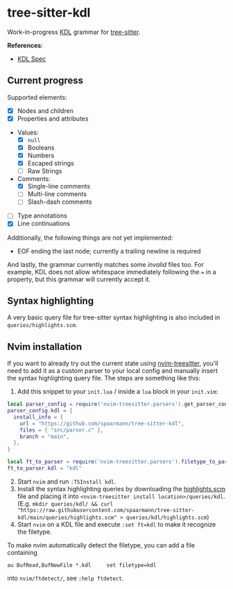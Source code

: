 # tree-sitter-kdl

Work-in-progress [KDL](https://github.com/kdl-org/kdl/) grammar for
[tree-sitter](https://github.com/tree-sitter/tree-sitter).

**References**:
* [KDL Spec](https://github.com/kdl-org/kdl/blob/main/SPEC.md)

## Current progress

Supported elements:
* [x] Nodes and children
* [x] Properties and attributes
* Values:
  * [x] `null`
  * [x] Booleans
  * [x] Numbers
  * [x] Escaped strings
  * [ ] Raw Strings
* Comments:
  * [x] Single-line comments
  * [ ] Multi-line comments
  * [ ] Slash-dash comments
* [ ] Type annotations
* [x] Line continuations

Additionally, the following things are not yet implemented:
* EOF ending the last node; currently a trailing newline is required

And lastly, the grammar currently matches some *invalid* files too. For example, KDL does not allow
whitespace immediately following the `=` in a property, but this grammar will currently accept it.

## Syntax highlighting

A very basic query file for tree-sitter syntax highlighting is also included in
`queries/highlights.scm`.

## Nvim installation

If you want to already try out the current state using
[nvim-treesitter](https://github.com/nvim-treesitter/nvim-treesitter), you'll need to add it as a
custom parser to your local config and manually insert the syntax highlighting query file. The
steps are something like this:
1. Add this snippet to your `init.lua` / inside a `lua` block in your `init.vim`:
```lua
local parser_config = require('nvim-treesitter.parsers').get_parser_configs()
parser_config.kdl = {
  install_info = {
    url = "https://github.com/spaarmann/tree-sitter-kdl",
    files = { "src/parser.c" },
    branch = "main",
  },
}

local ft_to_parser = require('nvim-treesitter.parsers').filetype_to_parsername
ft_to_parser.kdl = "kdl"
```
2. Start `nvim` and run `:TSInstall kdl`.
3. Install the syntax highlighting queries by downloading the
   [highlights.scm](./queries/highlights.scm) file and placing it into `<nvim-treesitter install
   location>/queries/kdl`.
   (E.g. `mkdir queries/kdl/ && curl "https://raw.githubusercontent.com/spaarmann/tree-sitter-kdl/main/queries/highlights.scm" > queries/kdl/highlights.scm`)
4. Start `nvim` on a KDL file and execute `:set ft=kdl` to make it recognize the filetype.

To make nvim automatically detect the filetype, you can add a file containing
```
au BufRead,BufNewFile *.kdl		set filetype=kdl
```
into `nvim/ftdetect/`, see `:help ftdetect`.
